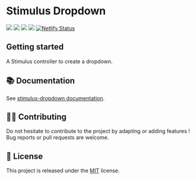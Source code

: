# Stimulus Dropdown

[![](https://img.shields.io/npm/dt/stimulus-dropdown.svg)](https://www.npmjs.com/package/stimulus-dropdown)
[![](https://img.shields.io/npm/v/stimulus-dropdown.svg)](https://www.npmjs.com/package/stimulus-dropdown)
[![](https://github.com/stimulus-components/stimulus-dropdown/workflows/Lint/badge.svg)](https://github.com/stimulus-components/stimulus-dropdown)
[![](https://img.shields.io/github/license/stimulus-components/stimulus-dropdown.svg)](https://github.com/stimulus-components/stimulus-dropdown)
[![Netlify Status](https://api.netlify.com/api/v1/badges/59cfd74d-6f17-4a80-b55c-535c901ad4e9/deploy-status)](https://stimulus-dropdown.netlify.com)

## Getting started

A Stimulus controller to create a dropdown.

## 📚 Documentation

See [stimulus-dropdown documentation](https://stimulus-components.netlify.app/docs/components/stimulus-dropdown/).

## 👷‍♂️ Contributing

Do not hesitate to contribute to the project by adapting or adding features ! Bug reports or pull requests are welcome.

## 📝 License

This project is released under the [MIT](http://opensource.org/licenses/MIT) license.
